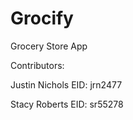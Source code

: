 # Grocify
 Grocery Store App

 Contributors:

 Justin Nichols
 EID: jrn2477

 Stacy Roberts
 EID: sr55278
